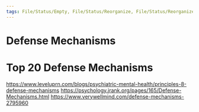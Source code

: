 ```yaml
---
tags: File/Status/Empty, File/Status/Reorganize, File/Status/Reorganize, File/Status/Recategorize, File/Status/Summarize, File/Status/Structuralize
---
```


# Defense Mechanisms







# Top 20 Defense Mechanisms
https://www.leveluprn.com/blogs/psychiatric-mental-health/principles-8-defense-mechanisms
https://psychology.jrank.org/pages/165/Defense-Mechanisms.html
https://www.verywellmind.com/defense-mechanisms-2795960